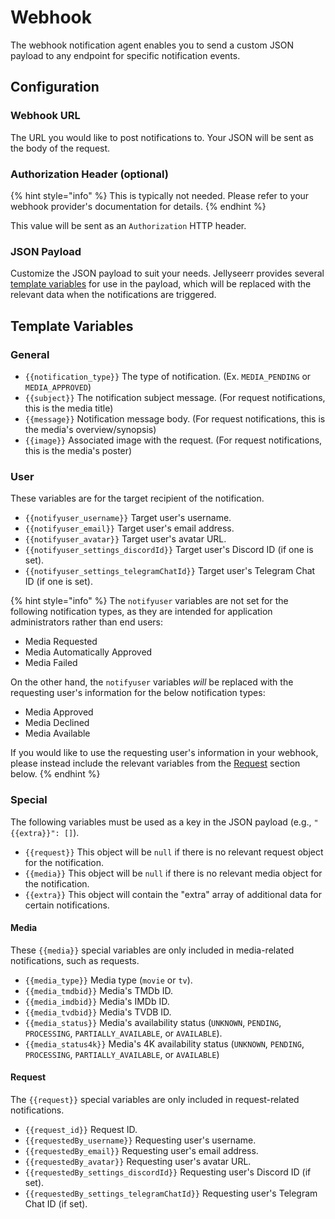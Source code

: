 # Webhook

The webhook notification agent enables you to send a custom JSON payload to any endpoint for specific notification events.

## Configuration

### Webhook URL

The URL you would like to post notifications to. Your JSON will be sent as the body of the request.

### Authorization Header (optional)

{% hint style="info" %}
This is typically not needed. Please refer to your webhook provider's documentation for details.
{% endhint %}

This value will be sent as an `Authorization` HTTP header.

### JSON Payload

Customize the JSON payload to suit your needs. Jellyseerr provides several [template variables](#template-variables) for use in the payload, which will be replaced with the relevant data when the notifications are triggered.

## Template Variables

### General

- `{{notification_type}}` The type of notification. (Ex. `MEDIA_PENDING` or `MEDIA_APPROVED`)
- `{{subject}}` The notification subject message. (For request notifications, this is the media title)
- `{{message}}` Notification message body. (For request notifications, this is the media's overview/synopsis)
- `{{image}}` Associated image with the request. (For request notifications, this is the media's poster)

### User

These variables are for the target recipient of the notification.

- `{{notifyuser_username}}` Target user's username.
- `{{notifyuser_email}}` Target user's email address.
- `{{notifyuser_avatar}}` Target user's avatar URL.
- `{{notifyuser_settings_discordId}}` Target user's Discord ID (if one is set).
- `{{notifyuser_settings_telegramChatId}}` Target user's Telegram Chat ID (if one is set).

{% hint style="info" %}
The `notifyuser` variables are not set for the following notification types, as they are intended for application administrators rather than end users:

- Media Requested
- Media Automatically Approved
- Media Failed

On the other hand, the `notifyuser` variables _will_ be replaced with the requesting user's information for the below notification types:

- Media Approved
- Media Declined
- Media Available

If you would like to use the requesting user's information in your webhook, please instead include the relevant variables from the [Request](#request) section below.
{% endhint %}

### Special

The following variables must be used as a key in the JSON payload (e.g., `"{{extra}}": []`).

- `{{request}}` This object will be `null` if there is no relevant request object for the notification.
- `{{media}}` This object will be `null` if there is no relevant media object for the notification.
- `{{extra}}` This object will contain the "extra" array of additional data for certain notifications.

#### Media

These `{{media}}` special variables are only included in media-related notifications, such as requests.

- `{{media_type}}` Media type (`movie` or `tv`).
- `{{media_tmdbid}}` Media's TMDb ID.
- `{{media_imdbid}}` Media's IMDb ID.
- `{{media_tvdbid}}` Media's TVDB ID.
- `{{media_status}}` Media's availability status (`UNKNOWN`, `PENDING`, `PROCESSING`, `PARTIALLY_AVAILABLE`, or `AVAILABLE`).
- `{{media_status4k}}` Media's 4K availability status (`UNKNOWN`, `PENDING`, `PROCESSING`, `PARTIALLY_AVAILABLE`, or `AVAILABLE`)

#### Request

The `{{request}}` special variables are only included in request-related notifications.

- `{{request_id}}` Request ID.
- `{{requestedBy_username}}` Requesting user's username.
- `{{requestedBy_email}}` Requesting user's email address.
- `{{requestedBy_avatar}}` Requesting user's avatar URL.
- `{{requestedBy_settings_discordId}}` Requesting user's Discord ID (if set).
- `{{requestedBy_settings_telegramChatId}}` Requesting user's Telegram Chat ID (if set).
